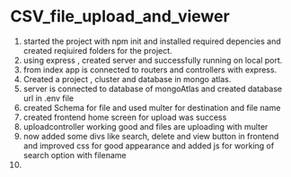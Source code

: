 # CSV_file_upload_and_viewer

1) started the project with npm init and installed required depencies and created reqiuired folders for the project.
2) using express , created server and successfully running on local port.
3) from index app is connected to routers and controllers with express.
4) Created a project , cluster and database in mongo atlas.
5) server is connected to database of mongoAtlas and created database url in .env file
6) created Schema for file and used multer for destination and file name
7) created frontend home screen for upload was success
8) uploadcontroller working good and files are uploading with multer
9) now added some divs like search, delete and view button in frontend and improved css for good appearance and added js for working of search option with filename
10) 
